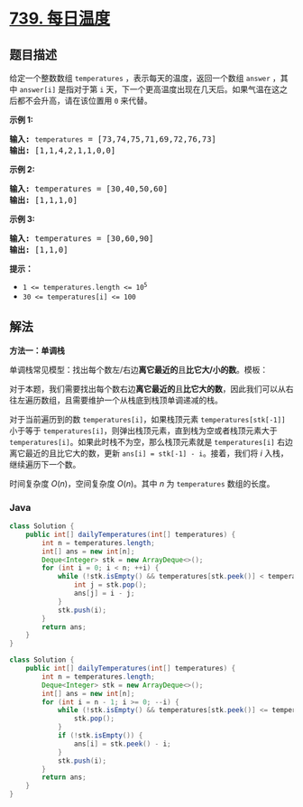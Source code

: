 # [739. 每日温度](https://leetcode.cn/problems/daily-temperatures)

## 题目描述

<p>给定一个整数数组&nbsp;<code>temperatures</code>&nbsp;，表示每天的温度，返回一个数组&nbsp;<code>answer</code>&nbsp;，其中&nbsp;<code>answer[i]</code>&nbsp;是指对于第 <code>i</code> 天，下一个更高温度出现在几天后。如果气温在这之后都不会升高，请在该位置用&nbsp;<code>0</code> 来代替。</p>

<p><strong>示例 1:</strong></p>

<pre>
<strong>输入:</strong> <code>temperatures</code> = [73,74,75,71,69,72,76,73]
<strong>输出:</strong>&nbsp;[1,1,4,2,1,1,0,0]
</pre>

<p><strong>示例 2:</strong></p>

<pre>
<strong>输入:</strong> temperatures = [30,40,50,60]
<strong>输出:</strong>&nbsp;[1,1,1,0]
</pre>

<p><strong>示例 3:</strong></p>

<pre>
<strong>输入:</strong> temperatures = [30,60,90]
<strong>输出: </strong>[1,1,0]</pre>

<p><strong>提示：</strong></p>

<ul>
	<li><code>1 &lt;=&nbsp;temperatures.length &lt;= 10<sup>5</sup></code></li>
	<li><code>30 &lt;=&nbsp;temperatures[i]&nbsp;&lt;= 100</code></li>
</ul>

## 解法

**方法一：单调栈**

单调栈常见模型：找出每个数左/右边**离它最近的**且**比它大/小的数**。模板：

对于本题，我们需要找出每个数右边**离它最近的**且**比它大的数**，因此我们可以从右往左遍历数组，且需要维护一个从栈底到栈顶单调递减的栈。

对于当前遍历到的数 `temperatures[i]`，如果栈顶元素 `temperatures[stk[-1]]` 小于等于 `temperatures[i]`，则弹出栈顶元素，直到栈为空或者栈顶元素大于 `temperatures[i]`。如果此时栈不为空，那么栈顶元素就是 `temperatures[i]` 右边离它最近的且比它大的数，更新 `ans[i] = stk[-1] - i`。接着，我们将 $i$ 入栈，继续遍历下一个数。

时间复杂度 $O(n)$，空间复杂度 $O(n)$。其中 $n$ 为 `temperatures` 数组的长度。

### **Java**

```java
class Solution {
    public int[] dailyTemperatures(int[] temperatures) {
        int n = temperatures.length;
        int[] ans = new int[n];
        Deque<Integer> stk = new ArrayDeque<>();
        for (int i = 0; i < n; ++i) {
            while (!stk.isEmpty() && temperatures[stk.peek()] < temperatures[i]) {
                int j = stk.pop();
                ans[j] = i - j;
            }
            stk.push(i);
        }
        return ans;
    }
}
```

```java
class Solution {
    public int[] dailyTemperatures(int[] temperatures) {
        int n = temperatures.length;
        Deque<Integer> stk = new ArrayDeque<>();
        int[] ans = new int[n];
        for (int i = n - 1; i >= 0; --i) {
            while (!stk.isEmpty() && temperatures[stk.peek()] <= temperatures[i]) {
                stk.pop();
            }
            if (!stk.isEmpty()) {
                ans[i] = stk.peek() - i;
            }
            stk.push(i);
        }
        return ans;
    }
}
```
